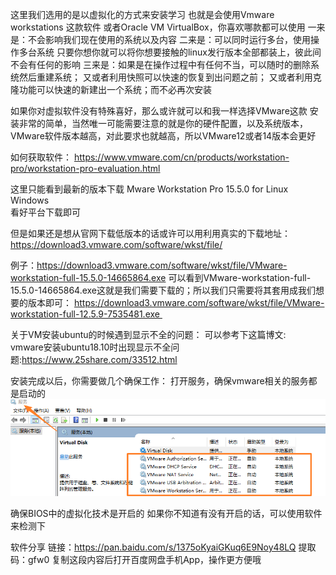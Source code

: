 这里我们选用的是以虚拟化的方式来安装学习
也就是会使用Vmware workstations 这款软件
或者Oracle VM VirtualBox，你喜欢哪款都可以使用
一来是：不会影响我们现在使用的系统以及内容
二来是：可以同时运行多台，使用操作多台系统
只要你想你就可以将你想要接触的linux发行版本全部都装上，彼此间不会有任何的影响
三来是：如果是在操作过程中有任何不当，可以随时的删除系统然后重建系统；
又或者利用快照可以快速的恢复到出问题之前；
又或者利用克隆功能可以快速的新建出一个系统；而不必再次安装

如果你对虚拟软件没有特殊喜好，那么或许就可以和我一样选择VMware这款
安装非常的简单，当然唯一可能需要注意的就是你的硬件配置，以及系统版本，VMware软件版本越高，对此要求也就越高，所以VMware12或者14版本会更好

如何获取软件：
https://www.vmware.com/cn/products/workstation-pro/workstation-pro-evaluation.html

这里只能看到最新的版本下载
Mware Workstation Pro 15.5.0 for 
	Linux		
	Windows		
看好平台下载即可

但是如果还是想从官网下载低版本的话或许可以用利用真实的下载地址：
https://download3.vmware.com/software/wkst/file/

例子：https://download3.vmware.com/software/wkst/file/VMware-workstation-full-15.5.0-14665864.exe
可以看到VMware-workstation-full-15.5.0-14665864.exe这就是我们需要下载的；所以我们只需要将其套用成我们想要的版本即可：
https://download3.vmware.com/software/wkst/file/VMware-workstation-full-12.5.9-7535481.exe 


关于VM安装ubuntu的时候遇到显示不全的问题：
可以参考下这篇博文:  
vmware安装ubuntu18.10时出现显示不全问题:https://www.25share.com/33512.html

安装完成以后，你需要做几个确保工作：
打开服务，确保vmware相关的服务都是启动的
![VMware开头的服务](https://raw.githubusercontent.com/zzzhbr/notebook-image/master/gitnote/2019/10/05/Snipaste_2019-09-30_10-48-11-1570267913879.png)

确保BIOS中的虚拟化技术是开启的
如果你不知道有没有开启的话，可以使用软件来检测下

软件分享
链接：https://pan.baidu.com/s/1375oKyaiGKuq6E9Noy48LQ 
提取码：gfw0 
复制这段内容后打开百度网盘手机App，操作更方便哦